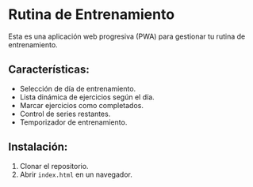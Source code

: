 # Rutina de Entrenamiento

Esta es una aplicación web progresiva (PWA) para gestionar tu rutina de entrenamiento.

## Características:
- Selección de día de entrenamiento.
- Lista dinámica de ejercicios según el día.
- Marcar ejercicios como completados.
- Control de series restantes.
- Temporizador de entrenamiento.

## Instalación:
1. Clonar el repositorio.
2. Abrir `index.html` en un navegador.
